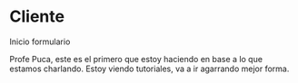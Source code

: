 # Cliente
Inicio formulario


Profe Puca, este es el primero que estoy haciendo en base a lo que estamos charlando. Estoy viendo tutoriales, va a ir agarrando mejor forma.
